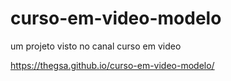 # curso-em-video-modelo
um projeto visto no canal curso em video


https://thegsa.github.io/curso-em-video-modelo/
